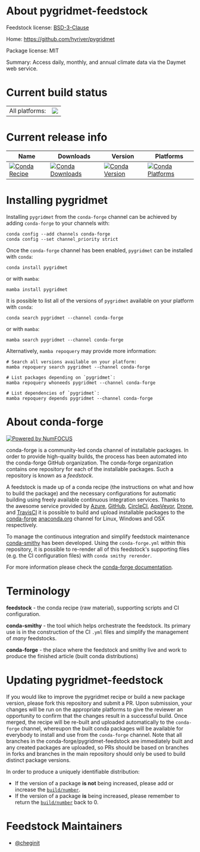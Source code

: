 About pygridmet-feedstock
=========================

Feedstock license: [BSD-3-Clause](https://github.com/conda-forge/pygridmet-feedstock/blob/main/LICENSE.txt)

Home: https://github.com/hyriver/pygridmet

Package license: MIT

Summary: Access daily, monthly, and annual climate data via the Daymet web service.

Current build status
====================


<table><tr><td>All platforms:</td>
    <td>
      <a href="https://dev.azure.com/conda-forge/feedstock-builds/_build/latest?definitionId=21175&branchName=main">
        <img src="https://dev.azure.com/conda-forge/feedstock-builds/_apis/build/status/pygridmet-feedstock?branchName=main">
      </a>
    </td>
  </tr>
</table>

Current release info
====================

| Name | Downloads | Version | Platforms |
| --- | --- | --- | --- |
| [![Conda Recipe](https://img.shields.io/badge/recipe-pygridmet-green.svg)](https://anaconda.org/conda-forge/pygridmet) | [![Conda Downloads](https://img.shields.io/conda/dn/conda-forge/pygridmet.svg)](https://anaconda.org/conda-forge/pygridmet) | [![Conda Version](https://img.shields.io/conda/vn/conda-forge/pygridmet.svg)](https://anaconda.org/conda-forge/pygridmet) | [![Conda Platforms](https://img.shields.io/conda/pn/conda-forge/pygridmet.svg)](https://anaconda.org/conda-forge/pygridmet) |

Installing pygridmet
====================

Installing `pygridmet` from the `conda-forge` channel can be achieved by adding `conda-forge` to your channels with:

```
conda config --add channels conda-forge
conda config --set channel_priority strict
```

Once the `conda-forge` channel has been enabled, `pygridmet` can be installed with `conda`:

```
conda install pygridmet
```

or with `mamba`:

```
mamba install pygridmet
```

It is possible to list all of the versions of `pygridmet` available on your platform with `conda`:

```
conda search pygridmet --channel conda-forge
```

or with `mamba`:

```
mamba search pygridmet --channel conda-forge
```

Alternatively, `mamba repoquery` may provide more information:

```
# Search all versions available on your platform:
mamba repoquery search pygridmet --channel conda-forge

# List packages depending on `pygridmet`:
mamba repoquery whoneeds pygridmet --channel conda-forge

# List dependencies of `pygridmet`:
mamba repoquery depends pygridmet --channel conda-forge
```


About conda-forge
=================

[![Powered by
NumFOCUS](https://img.shields.io/badge/powered%20by-NumFOCUS-orange.svg?style=flat&colorA=E1523D&colorB=007D8A)](https://numfocus.org)

conda-forge is a community-led conda channel of installable packages.
In order to provide high-quality builds, the process has been automated into the
conda-forge GitHub organization. The conda-forge organization contains one repository
for each of the installable packages. Such a repository is known as a *feedstock*.

A feedstock is made up of a conda recipe (the instructions on what and how to build
the package) and the necessary configurations for automatic building using freely
available continuous integration services. Thanks to the awesome service provided by
[Azure](https://azure.microsoft.com/en-us/services/devops/), [GitHub](https://github.com/),
[CircleCI](https://circleci.com/), [AppVeyor](https://www.appveyor.com/),
[Drone](https://cloud.drone.io/welcome), and [TravisCI](https://travis-ci.com/)
it is possible to build and upload installable packages to the
[conda-forge](https://anaconda.org/conda-forge) [anaconda.org](https://anaconda.org/)
channel for Linux, Windows and OSX respectively.

To manage the continuous integration and simplify feedstock maintenance
[conda-smithy](https://github.com/conda-forge/conda-smithy) has been developed.
Using the ``conda-forge.yml`` within this repository, it is possible to re-render all of
this feedstock's supporting files (e.g. the CI configuration files) with ``conda smithy rerender``.

For more information please check the [conda-forge documentation](https://conda-forge.org/docs/).

Terminology
===========

**feedstock** - the conda recipe (raw material), supporting scripts and CI configuration.

**conda-smithy** - the tool which helps orchestrate the feedstock.
                   Its primary use is in the construction of the CI ``.yml`` files
                   and simplify the management of *many* feedstocks.

**conda-forge** - the place where the feedstock and smithy live and work to
                  produce the finished article (built conda distributions)


Updating pygridmet-feedstock
============================

If you would like to improve the pygridmet recipe or build a new
package version, please fork this repository and submit a PR. Upon submission,
your changes will be run on the appropriate platforms to give the reviewer an
opportunity to confirm that the changes result in a successful build. Once
merged, the recipe will be re-built and uploaded automatically to the
`conda-forge` channel, whereupon the built conda packages will be available for
everybody to install and use from the `conda-forge` channel.
Note that all branches in the conda-forge/pygridmet-feedstock are
immediately built and any created packages are uploaded, so PRs should be based
on branches in forks and branches in the main repository should only be used to
build distinct package versions.

In order to produce a uniquely identifiable distribution:
 * If the version of a package **is not** being increased, please add or increase
   the [``build/number``](https://docs.conda.io/projects/conda-build/en/latest/resources/define-metadata.html#build-number-and-string).
 * If the version of a package **is** being increased, please remember to return
   the [``build/number``](https://docs.conda.io/projects/conda-build/en/latest/resources/define-metadata.html#build-number-and-string)
   back to 0.

Feedstock Maintainers
=====================

* [@cheginit](https://github.com/cheginit/)

